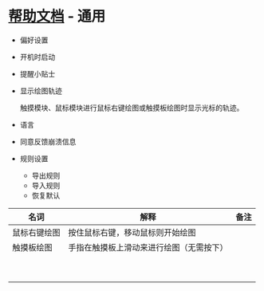 # [帮助文档](https://github.com/songhao/BetterAndBetter/blob/master/help/README.md) - 通用


-   偏好设置
  - 开机时启动
  - 提醒小贴士
  - 显示绘图轨迹

    触摸模块、鼠标模块进行鼠标右键绘图或触摸板绘图时显示光标的轨迹。
    
  - 语言
  - 同意反馈崩溃信息


- 规则设置
  - 导出规则
  - 导入规则
  - 恢复默认  




| 名词 | 解释 | 备注 |
| --- | --- | --- |
|  鼠标右键绘图   |  按住鼠标右键，移动鼠标则开始绘图   |     |
|  触摸板绘图     |  手指在触摸板上滑动来进行绘图（无需按下）   |     |
|     |     |     |
|     |     |     |
|     |     |     |
|     |     |     |
|     |     |     |
|     |     |     |
|     |     |     |
|     |     |     |
|     |     |     |
